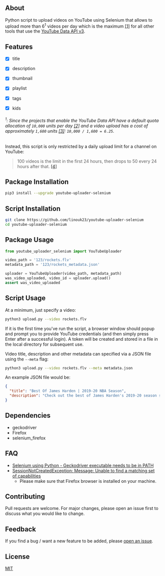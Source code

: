 ## About
Python script to upload videos on YouTube using Selenium
that allows to upload more than 6<sup>1</sup> videos per day 
which is the maximum [[1]](https://github.com/tokland/youtube-upload/issues/268) for all other tools that use the [YouTube Data API v3](https://developers.google.com/youtube/v3).


## Features
- [x] title

- [x] description

- [x] thumbnail

- [x] playlist

- [x] tags

- [x] kids


###### <sup>1</sup>: Since the projects that enable the YouTube Data API have a default quota allocation of `10,000` units per day [[2]](https://developers.google.com/youtube/v3/getting-started#calculating-quota-usage) and a video upload has a cost of approximately `1,600` units [[3]](https://developers.google.com/youtube/v3/getting-started#quota): `10,000 / 1,600 = 6.25`.

Instead, this script is only restricted by a daily upload limit for a channel on YouTube:
> 100 videos is the limit in the first 24 hours, then drops to 50 every 24 hours after that. [[4]](https://support.google.com/youtube/thread/1187675?hl=en)

## Package Installation
```bash
pip3 install --upgrade youtube-uploader-selenium
```

## Script Installation

```bash
git clone https://github.com/linouk23/youtube-uploader-selenium
cd youtube-uploader-selenium
```

## Package Usage
```python
from youtube_uploader_selenium import YouTubeUploader

video_path = '123/rockets.flv'
metadata_path = '123/rockets_metadata.json'

uploader = YouTubeUploader(video_path, metadata_path)
was_video_uploaded, video_id = uploader.upload()
assert was_video_uploaded
```

## Script Usage
At a minimum, just specify a video:

```bash
python3 upload.py --video rockets.flv
```

If it is the first time you've run the script, a browser window should popup and prompt you to provide YouTube credentials (and then simply press <it>Enter</it> after a successful login).
A token will be created and stored in a file in the local directory for subsequent use.

Video title, description and other metadata can specified via a JSON file using the `--meta` flag:
```bash
python3 upload.py --video rockets.flv --meta metadata.json
```

An example JSON file would be:
```json
{
  "title": "Best Of James Harden | 2019-20 NBA Season",
  "description": "Check out the best of James Harden's 2019-20 season so far!"
}
```

## Dependencies
* geckodriver
* Firefox
* selenium_firefox

## FAQ
* [Selenium using Python - Geckodriver executable needs to be in PATH](https://stackoverflow.com/questions/40208051/selenium-using-python-geckodriver-executable-needs-to-be-in-path)
* [SessionNotCreatedException: Message: Unable to find a matching set of capabilities](https://stackoverflow.com/questions/47782650/selenium-common-exceptions-sessionnotcreatedexception-message-unable-to-find-a)
   * Please make sure that Firefox browser is installed on your machine.

## Contributing
Pull requests are welcome. For major changes, please open an issue first to discuss what you would like to change.

## Feedback
If you find a bug / want a new feature to be added, please [open an issue](https://github.com/tokland/youtube-upload/issues).

## License
[MIT](https://choosealicense.com/licenses/mit/)
